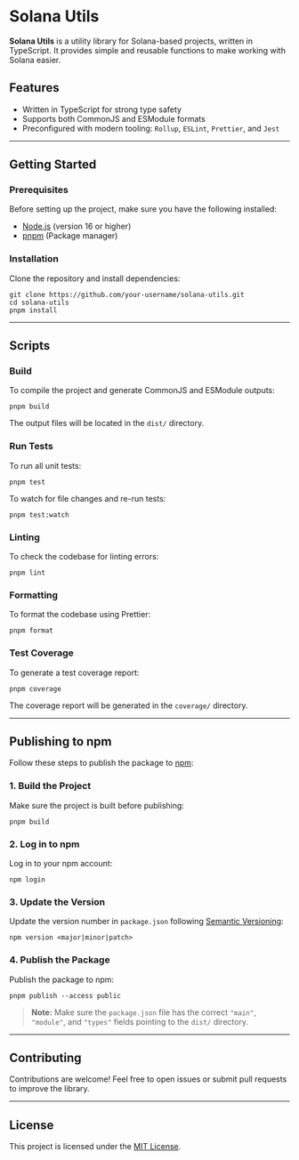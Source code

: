 # Solana Utils

**Solana Utils** is a utility library for Solana-based projects, written in TypeScript. It provides simple and reusable functions to make working with Solana easier.

## Features
- Written in TypeScript for strong type safety
- Supports both CommonJS and ESModule formats
- Preconfigured with modern tooling: `Rollup`, `ESLint`, `Prettier`, and `Jest`

---

## Getting Started

### Prerequisites
Before setting up the project, make sure you have the following installed:
- [Node.js](https://nodejs.org/) (version 16 or higher)
- [pnpm](https://pnpm.io/) (Package manager)

### Installation
Clone the repository and install dependencies:
```
git clone https://github.com/your-username/solana-utils.git
cd solana-utils
pnpm install
```

---

## Scripts

### Build
To compile the project and generate CommonJS and ESModule outputs:
```
pnpm build
```
The output files will be located in the `dist/` directory.

### Run Tests
To run all unit tests:
```
pnpm test
```

To watch for file changes and re-run tests:
```
pnpm test:watch
```

### Linting
To check the codebase for linting errors:
```
pnpm lint
```

### Formatting
To format the codebase using Prettier:
```
pnpm format
```

### Test Coverage
To generate a test coverage report:
```
pnpm coverage
```
The coverage report will be generated in the `coverage/` directory.

---

## Publishing to npm

Follow these steps to publish the package to [npm](https://www.npmjs.com/):

### 1. Build the Project
Make sure the project is built before publishing:
```
pnpm build
```

### 2. Log in to npm
Log in to your npm account:
```
npm login
```

### 3. Update the Version
Update the version number in `package.json` following [Semantic Versioning](https://semver.org/):
```
npm version <major|minor|patch>
```

### 4. Publish the Package
Publish the package to npm:
```
pnpm publish --access public
```

> **Note:** Make sure the `package.json` file has the correct `"main"`, `"module"`, and `"types"` fields pointing to the `dist/` directory.

---

## Contributing
Contributions are welcome! Feel free to open issues or submit pull requests to improve the library.

---

## License
This project is licensed under the [MIT License](LICENSE).
